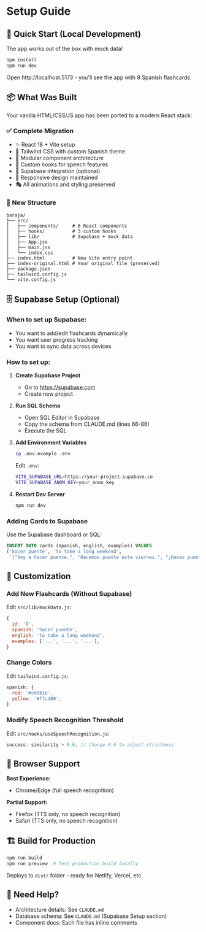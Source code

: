 # Setup Guide

## 🚀 Quick Start (Local Development)

The app works out of the box with mock data!

```bash
npm install
npm run dev
```

Open http://localhost:5173 - you'll see the app with 8 Spanish flashcards.

## 📦 What Was Built

Your vanilla HTML/CSS/JS app has been ported to a modern React stack:

### ✅ Complete Migration
- ✨ React 18 + Vite setup
- 🎨 Tailwind CSS with custom Spanish theme
- 🔧 Modular component architecture
- 🎣 Custom hooks for speech features
- 💾 Supabase integration (optional)
- 📱 Responsive design maintained
- 🎭 All animations and styling preserved

### 📁 New Structure
```
baraja/
├── src/
│   ├── components/     # 6 React components
│   ├── hooks/          # 3 custom hooks
│   ├── lib/            # Supabase + mock data
│   ├── App.jsx
│   ├── main.jsx
│   └── index.css
├── index.html          # New Vite entry point
├── index-original.html # Your original file (preserved)
├── package.json
├── tailwind.config.js
└── vite.config.js
```

## 🗄️ Supabase Setup (Optional)

### When to set up Supabase:
- You want to add/edit flashcards dynamically
- You want user progress tracking
- You want to sync data across devices

### How to set up:

1. **Create Supabase Project**
   - Go to https://supabase.com
   - Create new project

2. **Run SQL Schema**
   - Open SQL Editor in Supabase
   - Copy the schema from CLAUDE.md (lines 66-86)
   - Execute the SQL

3. **Add Environment Variables**
   ```bash
   cp .env.example .env
   ```

   Edit `.env`:
   ```bash
   VITE_SUPABASE_URL=https://your-project.supabase.co
   VITE_SUPABASE_ANON_KEY=your_anon_key
   ```

4. **Restart Dev Server**
   ```bash
   npm run dev
   ```

### Adding Cards to Supabase

Use the Supabase dashboard or SQL:

```sql
INSERT INTO cards (spanish, english, examples) VALUES
('hacer puente', 'to take a long weekend',
 '["Voy a hacer puente.", "Hacemos puente este viernes.", "¿Haces puente?"]');
```

## 🎨 Customization

### Add New Flashcards (Without Supabase)
Edit `src/lib/mockData.js`:
```javascript
{
  id: '9',
  spanish: 'hacer puente',
  english: 'to take a long weekend',
  examples: ['...', '...', '...'],
}
```

### Change Colors
Edit `tailwind.config.js`:
```javascript
spanish: {
  red: '#c60b1e',
  yellow: '#ffc400',
}
```

### Modify Speech Recognition Threshold
Edit `src/hooks/useSpeechRecognition.js`:
```javascript
success: similarity > 0.6, // Change 0.6 to adjust strictness
```

## 📱 Browser Support

**Best Experience:**
- Chrome/Edge (full speech recognition)

**Partial Support:**
- Firefox (TTS only, no speech recognition)
- Safari (TTS only, no speech recognition)

## 🏗️ Build for Production

```bash
npm run build
npm run preview  # Test production build locally
```

Deploys to `dist/` folder - ready for Netlify, Vercel, etc.

## 🤔 Need Help?

- Architecture details: See `CLAUDE.md`
- Database schema: See `CLAUDE.md` (Supabase Setup section)
- Component docs: Each file has inline comments
